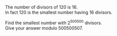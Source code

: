 <p>The number of divisors of 120 is 16.<br />
In fact 120 is the smallest number having 16 divisors.
</p>
<p>
Find the smallest number with 2<sup>500500</sup> divisors.<br />
Give your answer modulo 500500507.
</p>

